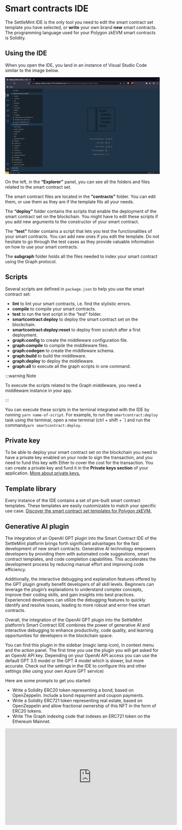 # Smart contracts IDE

The SettleMint IDE is the only tool you need to edit the smart contract set template you have selected, or **write** your own brand **new** smart contracts. The programming language used for your Polygon zkEVM smart contracts is Solidity.

## Using the IDE

When you open the IDE, you land in an instance of Visual Studio Code similar to the image below.

![ide](../../../static/img/blockchain-guide/IDE.png)

On the left, in the **“Explorer”** panel, you can see all the folders and files related to the smart contract set.

The smart contract files are located in the **“contracts”** folder. You can edit them, or use them as they are if the template fits all your needs.

The **“deploy”** folder contains the scripts that enable the deployment of the smart contract set on the blockchain. You might have to edit these scripts if you add new arguments to the constructor of your smart contract.

The **“test”** folder contains a script that lets you test the functionalities of your smart contracts. You can add new ones if you edit the template. Do not hesitate to go through the test cases as they provide valuable information on how to use your smart contracts.

The **subgraph** folder holds all the files needed to index your smart contract using the Graph protocol.

## Scripts

Several scripts are defined in `package.json` to help you use the smart contract set:

- **lint** to lint your smart contracts, i.e. find the stylistic errors.
- **compile** to compile your smart contracts.
- **test** to run the test script in the “test” folder.
- **smartcontract:deploy** to deploy the smart contract set on the blockchain.
- **smartcontract:deploy:reset** to deploy from scratch after a first deployment.
- **graph:config** to create the middleware configuration file.
- **graph:compile** to compile the middleware files.
- **graph:codegen** to create the middleware schema.
- **graph:build** to build the middleware.
- **graph:deploy** to deploy the middleware.
- **graph:all** to execute all the graph scripts in one command.

:::warning Note

To execute the scripts related to the Graph middleware, you need a middleware instance in your app.

:::

You can execute these scripts in the terminal integrated with the IDE by running `yarn name-of-script`.
For example, to run the `smartcontract:deploy` task using the terminal, open a new terminal (ctrl + shift + \`) and run the command`yarn smartcontract:deploy`.

## Private key

To be able to deploy your smart contract set on the blockchain you need to have a private key enabled on your node to sign the transaction, and you need to fund this key with Ether to cover the cost for the transaction. You can create a private key and fund it in the **Private keys section** of your application. [More about private keys.](../../using-platform/12_private-keys.md)

## Template library

Every instance of the IDE contains a set of pre-built smart contract templates. These templates are easily customizable to match your specific use case. [Discover the smart contract set templates for Polygon zkEVM.](../10_Polygon-zkEVM/Template-library/1_polygon-zkevm-erc-20.md)

## Generative AI plugin

The integration of an OpenAI GPT plugin into the Smart Contract IDE of the SettleMint platform brings forth significant advantages for the fast development of new smart contracts. Generative AI technology empowers developers by providing them with automated code suggestions, smart contract templates, and code completion capabilities. This accelerates the development process by reducing manual effort and improving code efficiency.

Additionally, the interactive debugging and explanation features offered by the GPT plugin greatly benefit developers of all skill levels. Beginners can leverage the plugin’s explanations to understand complex concepts, improve their coding skills, and gain insights into best practices. Experienced developers can utilize the debugging features to quickly identify and resolve issues, leading to more robust and error-free smart contracts.

Overall, the integration of the OpenAI GPT plugin into the SettleMint platform’s Smart Contract IDE combines the power of generative AI and interactive debugging to enhance productivity, code quality, and learning opportunities for developers in the blockchain space.

You can find this plugin in the sidebar (magic lamp icon), in context menu and the action panel. The first time you use the plugin you will get asked for an OpenAI API key. Depending on your OpenAI API access you can use the default GPT 3.5 model or the GPT 4 model which is slower, but more accurate. Check out the settings in the IDE to configure this and other settings (like using your own Azure GPT service)

Here are some prompts to get you started:

- Write a Solidity ERC20 token representing a bond, based on OpenZeppelin. Include a bond repayment and coupon payments.
- Write a Solidity ERC721 token representing real estate, based on OpenZeppelin and allow fractional ownership of this NFT in the form of ERC20 tokens.
- Write The Graph indexing code that indexes an ERC721 token on the Ethereum Mainnet.

<iframe width="560" height="315" src="https://www.youtube-nocookie.com/embed/-e4weLqbYjk" title="YouTube video player" frameborder="0" allow="accelerometer; autoplay; clipboard-write; encrypted-media; gyroscope; picture-in-picture; web-share" allowfullscreen></iframe>
